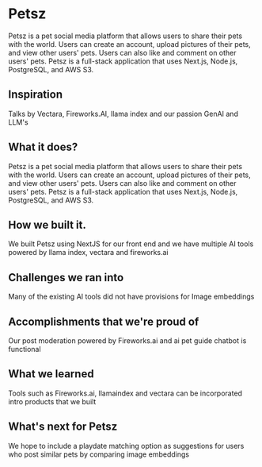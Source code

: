 # Petsz

Petsz is a pet social media platform that allows users to share their pets with the world. Users can create an account, upload pictures of their pets, and view other users' pets. Users can also like and comment on other users' pets. Petsz is a full-stack application that uses Next.js, Node.js, PostgreSQL, and AWS S3.

## Inspiration

Talks by Vectara, Fireworks.AI, llama index and our passion GenAI and LLM's

## What it does?

Petsz is a pet social media platform that allows users to share their pets with the world. Users can create an account, upload pictures of their pets, and view other users' pets. Users can also like and comment on other users' pets. Petsz is a full-stack application that uses Next.js, Node.js, PostgreSQL, and AWS S3.

## How we built it.

We built Petsz using NextJS for our front end and we have multiple AI tools powered by llama index, vectara and fireworks.ai

## Challenges we ran into

Many of the existing AI tools did not have provisions for Image embeddings

## Accomplishments that we're proud of

Our post moderation powered by Fireworks.ai and ai pet guide chatbot is functional

## What we learned

Tools such as Fireworks.ai, llamaindex and vectara can be incorporated intro products that we built

## What's next for Petsz

We hope to include a playdate matching option as suggestions for users who post similar pets by comparing image embeddings
